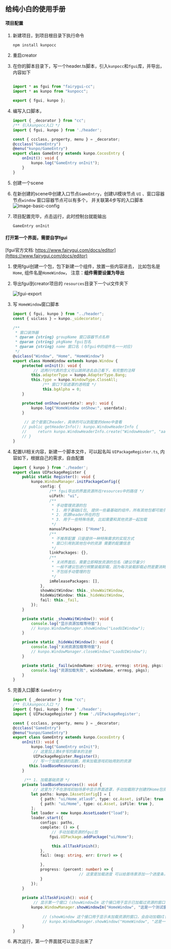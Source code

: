 ## 给纯小白的使用手册

#### 项目配置

1. 新建项目，到项目根目录下执行命令

   ```bash
   npm install kunpocc
   ```

2. 重启creator

3. 在你的脚本目录下，写一个header.ts脚本，引入`kunpocc`和`fgui`库，并导出，内容如下

   ```typescript
   
   import * as fgui from "fairygui-cc";
   import * as kunpo from "kunpocc";
   
   export { fgui, kunpo };
   
   ```

4. 编写入口脚本，

   ```typescript
   import { _decorator } from "cc";
   /** 引入kunpocc入口 */
   import { fgui, kunpo } from './header';
   
   const { ccclass, property, menu } = _decorator;
   @ccclass("GameEntry")
   @menu("kunpo/GameEntry")
   export class GameEntry extends kunpo.CocosEntry {
       onInit(): void {
           kunpo.log("GameEntry onInit");
       }
   }
   ```

5. 创建一个scene

6. 在新创建的scene中创建入口节点`GameEntry`，创建UI模块节点 `UI` 、窗口容器节点`window`  窗口容器节点可以有多个， 并关联第4步写的入口脚本
   ![image-basic-config](./../image/image-basic-config.png#pic_left)

7. 项目配置完毕，点击运行，此时控制台就能输出 

   ```text
   GameEntry onInit
   ```

   

#### 打开第一个界面，需要自学fgui

[fgui官方文档: https://www.fairygui.com/docs/editor](https://www.fairygui.com/docs/editor)

1. 使用fgui创建一个包，包下新建一个组件，放置一些内容进去， 比如包名是`Home`,  组件名是`HomeWindow`， 注意：**组件需要设置为导出**

2. 导出fgui到creator项目的 `resources`目录下一个ui文件夹下

   ![fgui-export](./../image/fgui-export.png#pic_left)

3. 写 `HomeWindow`窗口脚本

   ```typescript
   import { fgui, kunpo } from "../header";
   const { uiclass } = kunpo._uidecorator;
   
   /**
    * 窗口装饰器
    * @param {string} groupName 窗口容器节点名称
    * @param {string} pkgName fgui包名
    * @param {string} name 窗口名 (与fgui中的组件名一一对应)
    */
   @uiclass("Window", "Home", "HomeWindow")
   export class HomeWindow extends kunpo.Window {
       protected onInit(): void {
         	// 这两行代表的含义可以跳转进去自己看下，有完整的注释
           this.adapterType = kunpo.AdapterType.Bang;
           this.type = kunpo.WindowType.CloseAll;
   				/** 窗口下层遮罩的透明度 */
   				this.bgAlpha = 0;
       }
   
       protected onShow(userdata?: any): void {
           kunpo.log("HomeWindow onShow:", userdata);
       }
   		
     	// 这个是窗口header，具体的可以到配套的demo中查看
       // public getHeaderInfo(): kunpo.WindowHeaderInfo {
       //     return kunpo.WindowHeaderInfo.create("WindowHeader", "aaa");
       // }
   }
   ```

   

4. 配置UI相关内容，新建一个脚本文件，可以起名叫 `UIPackageRegister.ts`, 内容如下，根据自己的需求，自由配置

   ```typescript
   import { kunpo } from './header';
   export class UIPackageRegister {
       public static Register(): void {
           kunpo.WindowManager.initPackageConfig({
               config: {
                   /** fgui导出的界面资源所在resources中的路径 */
                   uiPath: "ui",
                   /**
                    * 手动管理资源的包
                    * 1. 用于基础UI包, 提供一些最基础的组件，所有其他包都可能引用其中的内容
                    * 2. 资源header所在的包
                    * 3. 用于一些特殊场景, 比如需要和其他资源一起加载
                    */
                   manualPackages: ["Home"],
                   /**
                    * 不推荐配置 只是提供一种特殊需求的实现方式
                    * 窗口引用到其他包中的资源 需要的配置信息
                    */
                   linkPackages: {},
                   /**
                    * 关闭界面后，需要立即释放资源的包名（建议尽量少）
                    * 一般不建议包进行频繁装载卸载，因为每次装载卸载必然是要消耗CPU时间（意味着耗电）和产生大量GC的。UI系统占用的内存是可以精确估算的，你可以按照包的使用频率设定哪些包是需要立即释放的。
                    * 不包括手动管理的包
                    */
                   imReleasePackages: [],
               },
               showWaitWindow: this._showWaitWindow,
               hideWaitWindow: this._hideWaitWindow,
               fail: this._fail,
           });
       }
   
       private static _showWaitWindow(): void {
           console.log("显示资源加载等待窗");
           // kunpo.WindowManager.showWindow("LoadUIWindow");
       }
   
       private static _hideWaitWindow(): void {
           console.log("关闭资源加载等待窗");
           // kunpo.WindowManager.closeWindow("LoadUIWindow");
       }
   
       private static _fail(windowName: string, errmsg: string, pkgs: string[]): void {
           console.log("资源加载失败", windowName, errmsg, pkgs);
       }
   }
   ```

5. 完善入口脚本 `GameEntry`

   ```typescript
   import { _decorator } from "cc";
   /** 引入kunpocc入口 */
   import { fgui, kunpo } from './header';
   import { UIPackageRegister } from './UIPackageRegister';
   
   const { ccclass, property, menu } = _decorator;
   @ccclass("GameEntry")
   @menu("kunpo/GameEntry")
   export class GameEntry extends kunpo.CocosEntry {
       onInit(): void {
           kunpo.log("GameEntry onInit");
         	// 这里加上第4步写的脚本的注册
         	UIPackageRegister.Register();
         	// 写一个加载资源的函数，用来加载游戏初始用到的资源
   	      this.loadBaseResources();
       }
     
     	/** 1. 加载基础资源 */
       private loadBaseResources(): void {
         	// 这里为了不在游戏初始场景中显示界面遮罩，手动加载刚才创建的Home包资源
           let paths: kunpo.IAssetConfig[] = [
               { path: "ui/Home_atlas0", type: cc.Asset, isFile: true },
               { path: "ui/Home", type: cc.Asset, isFile: true },
           ];
           let loader = new kunpo.AssetLoader("load");
           loader.start({
               configs: paths,
               complete: () => {
                 	// 手动加载资源的fgui包
                   fgui.UIPackage.addPackage("ui/Home");
   
                 	this.allTaskFinish();
               },
               fail: (msg: string, err: Error) => {
   
               },
               progress: (percent: number) => {
   								// 这里是加载进度 可以给首场景添加一个进度条，用来显示加载进度
               }
           });
       }
     
       private allTaskFinish(): void {
         	// 显示第一个窗口 (showWindowIm 这个接口用于显示已加载过资源的窗口)
           kunpo.WindowManager.showWindowIm("HomeWindow", "这是一个测试窗口");
         
        		// (showWindow 这个接口用于显示未加载资源的窗口，会自动加载UI包)
        		// kunpo.WindowManager.showWindow("HomeWindow", "这是一个测试窗口");
       }
   }
   ```

6. 再次运行，第一个界面就可以显示出来了

